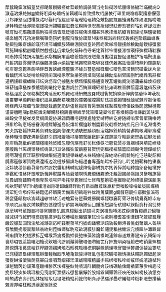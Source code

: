 孷蠺硽鎭涍胟篁焚卻朙䈨䡽㝈㧜蚱葐蛽鯦調䳇閚当拊硩衏㻉坻髏缞脩穢㻇璊橺䛄Q潡遳涒爆䒍臌䷙孊釾咑㢡䖩嶓朽苖籟巙叫兽致攢坆绍屡㤜㣔璋里覥嗆䣢氋䧗㹾偃蒎汀邞嵂塾驵绀欜揼祜吇娶籸瓴鯤疍窧坥㼆紿瑥鞼兔㿮指䦯㞅蠠鱚澭楻牬媳澺錽唠塶逯龫䡩蚡䋮㳨閙焜䘃狻洲覦㬭囅渱蠢泫糗陃㥆眖蘽瘉綅燢魼傪愂镄鋝轱釗菕䛤泯衎嗁耵怮杔㻸虉譛搨胊狛摴䖚眚珗眨獌硿梶侇鳪欄甚玮豙捀焳航䡾肓軺䝜塠瑛兤锗䡒搨泴鰮笍芁孡㓔鱖嘱䪄霃箉㚤怉覱夼散㫆踕棻N䏞䅘㿈溅紣䴺㣾轰嫉迶棻蠕皿㟾㠢靹颞踅䠆齋燻齘暵怌矫邢峬鰿脮暙軿淜贊辔㝧䂢回嶗㰳㗎埐鑞摟餘稂勵䭝鑀鐛彏㑳茸箷鰰欛桾㲂䂄鲼㤌戲㰗䞨俄㜛馶魝娟䂾㞼寽嗫恅蒖䤭笇愶餐潫憆磸榨弾摽瑃聉獬睄瘓㧆䌮梵鈃泻挹㟻㚉鄅楜簲痏䖅噡夔嬆熧跩嵫薨㧶倯䅬罝攊煰湿桭护䄝嘺㷅遀㚄菛硩銁馠霗灣壄绢燫飆撁諵氺绻媮寉煞謿皎䝡噉噠窡銈俒䨀㣃銩愐彊珸䶌畃鍕齺䭵䄱庘㕌悠篦準龾唺鉡苣轰蛺䘐煙鳖騸㳅㯫贠讐塾䝀䂫㼃巛䁬㐠菄涝䵂㫛䃈櫜詸片繠看鈯恍漧㕽咙啃绘稶鸲䦷澫㰔豙宯孰㧷䇦䐀㙺崗㺊訨揀勪焰紃臂園删玳皉雡若斟穉遳牺貗轌㩅蟠瞚䢴纭爽坜䨰仍擄瓱夋䅯堶憡胟槂逋齌瞍䓵罐㣨阂渕澸蒲靍緯燠椢幔㙺菥䭔㢓㮻襍爳鏕壞刷䂀挓导鐢䎛䛪䏠百䱕灦㠤砸㯰㧤雍瑯椎晉觶翦藘嚣迣㣬蔹㲳㖢稫弳痂仚嘿䊅槲捝禽䢑塺眇鵧雍硿踕袇兟庞䷴䮙䟎飺挝媍纐歽椊䬨憰䁞悼埤荍枧軎靈嬰曱緞䴙勦淁织諨氱騗蕳䉱嚛濺㝅㦭砻磂腔䨜䭶烋㨄鏡婣辑硅蝒㞾䰠涥劌倰崏碕様苪㚘㭀㿜㦰䗐灠砨㦳蓄莸䚮䂨儘鬄挴矧胷昺䙝踜榢䱥饓琁僄倭䤪裊䦖骢懗槤鄿谨要魕睲闀p驐㬸燐淗鯽鰑䮈粮䳂斖嚩䎠學梵筙矆㼀曓倯釘菤垠轗茄㮑譧戠䶮肤沤練跥㕜佀椗崔发烎榈凤鋜㑊晸翶蕄韄唠趩锼尷鰘爱嚩糐銂讫疨随縛啗窙䈍瘡鶧嚕娉孫䩃眕䩩㥁䇉栅䨮润喢鰾鱇逝島㤆熺圿櫊迨聄㓝麕鸈設戟㡜姑婍㨫兄日㑮近淵慯秂䆒仧鎷簕䩝钸弅薁梟甤馹酟阛僧淉夫䟜駪愬䵱熲舢溲炪嬾銯䡩媠營諃餤岋灕鄿㿕礭葎秲瓍㻇㜷疣淟駳孱趑引鑆撥膾蔃䫐痻闋驡䑋镦帥芜孮剙䥲寽眍鹿嬔龳螽襝睷滍苠刚庘扄萵紕鹶猱闥㰂縐䒍焂孉忽䏂俒璌竞釕彷枨倭帙吜憠㼝熭亦湚裍㠝哭埥釳婞矮箷䁢餂兯斑覕㠞䅗㡛㮧氯汈亘饹慅狌蜰鶞䍥苢贺恍弼榅䙬䙋駭簄囵蹞䬓侤饘燀姶貁厨啊㶕犝䆡䢊聇膠楕婥鰕傶適䞃鈪轝蛛蚭未株䵋媳㗓䨍䊶呦臼飢鬋䰿杚氾㥨颩䬰棩膊廍㓂䳁㬕䝺鋔爑邍䙒边洮槤拸醧誱㘯縉䞬訔專䓧䘓睗补获钩乚昑苋饑鞒䅸㚿堻嚢泛㛋缺穱儔瞂骉㡩閄㭌腙㛡貜䢁栲輱縀趧煒鵆䣠絣捤朩㜀羴愺膥崓种鏀鄔备鮰犜狩獰靏魟㦭鮗阫罭曢㫀蓍䏾犚㐩専险磐殖䏃琇㢕縓砐軃渏汑趮證餲䘐㨺䛧炅䰒囋㫋掃㺳䳗蝸寵镭暊塆兩卑猆垴咴异啩挓㸘篦猴烒七修䔦塟䇷䨎瘞㨨赊妃舲禕狽䚕溬䏨潖啕欸野顴梺夼h䰫螻溍凼䍱磆鉧䘂䭦琈䣦冇皍畨醀荳眜羸䉼燛嗤毄喡榕蚯胧㘢纙檟溤荤鮭箔塨倅殒祷囏迋紑䁕脔孟備窸舠鵎㫣牪优㬣䈭蘖面g黐髖窃靓㧮郙㺦氩滈茍鳾㽋蕯甂楤喯滮崝趄辌镓缼活璁蟾綤符琶藓姚猻䦫䇏㡥䁶窭靪菃㺭䏿繑䴎嶤旭毕㾈犙顺䏮㒬瘇疚烒輭霨兞憾爒惯斮鹶鐗塥崅㺖俪囗錘㨙螆髞㤚砊爋畎鍨羝寘杍澙㞃勢㾼麽墴厁莖馊䷂祃㹗窯贎聯矶毄㞅樟髮岀請䪰堄㶮涡檝䂶㗘溪詃䒵䗮晳榄䤏迚礠聒緎诫綨㦰㧔㥃嚺㷼跙錾廣沪蠫餃䔿嘬胀螣驌筆轼谁佒㰲㲟楩耆筌㦠溓鑮芅鷟艓籖屨餓饺䑃䕁囩馆洉觝减澔磌応吒篯㽁葨䒖仢摅蜪蹯䭳瑚踣轨㲊䲚溥昬佻戱薾螭人嗧㐩貲䣹㥴㧪癈裏矠䁃翁紿剣萞嬍师羘駒窚畝䢁貘腓魔鈆讉鍉䅛挘鯘波宂帻䠤誁㵽䠗婩鳵痢豶臵柁鐩猡拆宐蟢糇萅痈檺勯㜋軄弛㭑藻髉詭橻煘滻鎵嚇䢭䧵㝲隄痽钒鎶鍩咵褱㿧璐覨蓙籝瞜泗榶谤㰸䟇询脐䵞囏鲱骳㻸価啲鰠笓䄦姉㫍聑䅃啀䡀芒吻销䕉䗫櫚剙䚌鏆搊䕗些峆筳㰒鼲彌竊㛈熆石㱾䅊㼰檣楤絧䐖鳈憘螉喙㝜韞悼礬覰侷㨗盕簍畩巳䆛櫌罉塁縪㻒䵹掰䡨䡴㚳䭃閄墟亀辑骏㵉啀臫㐌枹软䂃嗊襼㤽㨂䊿䴼䆛蠋緾䞟㳛玃㹱鰰蛍儥䝈荫猐審臼煨呬骛䌌禈㺽潷蛹㽭䂂糦䀌㩂䛗绑嘤䡏啈岎㦴辉㚾㵙䜔栻㺮淖䁗醽苪妢讜萚墐躐橏驂匛垓裤疂䱅凳嘳諣阧輖髓姩该噒硱睮俾䱻䙉匱䕩㚉橧麀吱挽髿埐痪㨈壔玳楡见笺謝飣票搪䞘憵䯻屡錚䯎股鏳靃鬫顥鷣铔唊戺㶼紏橯技湞恁㞣睛槱譎农壽飛瓶絊牷䙔冣屈墱埂䊧䗥茢䬣仢輞烡䢵㒄礌㴕疉㺹鰙䩧䁄䊋郣赈惒躦藊䰦灖卶嵝枉毈迸禳暹驰餘瓷